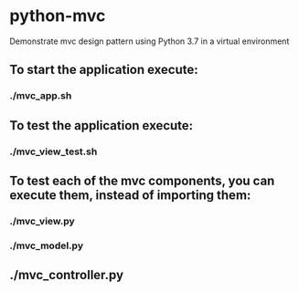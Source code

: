 # python-mvc
Demonstrate mvc design pattern using Python 3.7 in a virtual environment

## To start the application execute:

### ./mvc_app.sh

## To test the application execute:

### ./mvc_view_test.sh

## To test each of the mvc components, you can execute them, instead of importing them:

### ./mvc_view.py
### ./mvc_model.py
## ./mvc_controller.py
